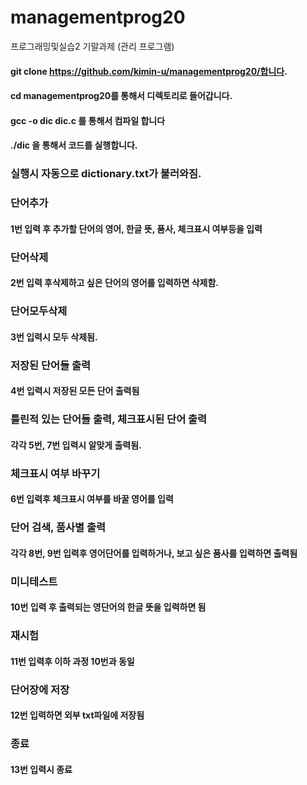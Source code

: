 # managementprog20
프로그래밍및실습2 기말과제 (관리 프로그램) 

#### git clone https://github.com/kimin-u/managementprog20/합니다.
#### cd managementprog20를 통해서 디렉토리로 들어갑니다.
#### gcc -o dic dic.c 를 통해서 컴파일 합니다
#### ./dic 을 통해서 코드를 실행합니다.
### 실행시  자동으로 dictionary.txt가 불러와짐.
### 단어추가
#### 1번 입력 후 추가할 단어의 영어, 한글 뜻, 품사, 체크표시 여부등을 입력
### 단어삭제
#### 2번 입력 후삭제하고 싶은 단어의 영어를 입력하면 삭제함.
### 단어모두삭제
#### 3번 입력시 모두 삭제됨.
### 저장된 단어들 출력
#### 4번 입력시 저장된 모든 단어 출력됨
### 틀린적 있는 단어들 출력, 체크표시된 단어 출력
#### 각각 5번, 7번 입력시 알맞게 출력됨.
### 체크표시 여부 바꾸기
#### 6번 입력후 체크표시 여부를 바꿀 영어를 입력 
### 단어 검색, 품사별 출력
#### 각각 8번, 9번 입력후 영어단어를 입력하거나, 보고 싶은 품사를 입력하면 출력됨
### 미니테스트
#### 10번 입력 후 출력되는 영단어의 한글 뜻을 입력하면 됨
### 재시험
#### 11번 입력후 이하 과정 10번과 동일
### 단어장에 저장
#### 12번 입력하면 외부 txt파일에 저장됨
### 종료
#### 13번 입력시 종료
